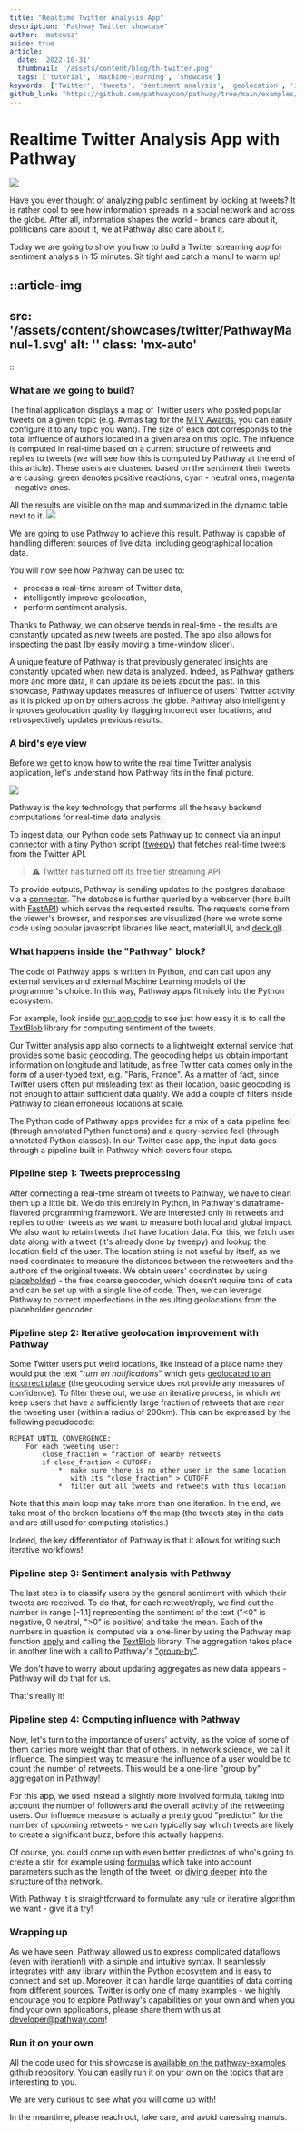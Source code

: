 ```yaml
---
title: "Realtime Twitter Analysis App"
description: "Pathway Twitter showcase"
author: 'mateusz'
aside: true
article:
  date: '2022-10-31'
  thumbnail: '/assets/content/blog/th-twitter.png'
  tags: ['tutorial', 'machine-learning', 'showcase']
keywords: ['Twitter', 'tweets', 'sentiment analysis', 'geolocation', 'influence', 'unstructured', 'Docker']
github_link: "https://github.com/pathwaycom/pathway/tree/main/examples/projects/twitter"
---
```


# Realtime Twitter Analysis App with Pathway

![](/assets/content/showcases/twitter/pathway-twitter-mtva.gif)

Have you ever thought of analyzing public sentiment by looking at
tweets? It is rather cool to see how information spreads in a social
network and across the globe. After all, information shapes the world -
brands care about it, politicians care about it, we at Pathway also care
about it.

Today we are going to show you how to build a Twitter streaming app for
sentiment analysis in 15 minutes. Sit tight and catch a manul to warm
up!

::article-img
---
src: '/assets/content/showcases/twitter/PathwayManul-1.svg'
alt: ''
class: 'mx-auto'
---
::

### What are we going to build?

The final application displays a map of Twitter users who posted popular
tweets on a given topic (e.g. #vmas tag for the [MTV
Awards](https://www.mtv.com/vma), you can easily configure it to any
topic you want). The size of each dot corresponds to the total influence
of authors located in a given area on this topic. The influence is
computed in real-time based on a current structure of retweets and
replies to tweets (we will see how this is computed by Pathway at the
end of this article). These users are clustered based on the sentiment
their tweets are causing: green denotes positive reactions, cyan -
neutral ones, magenta - negative ones.

All the results are visible on the map and summarized in the dynamic
table next to it.
![](/assets/content/showcases/twitter/pathway-twitter-mtva-long.gif)

We are going to use Pathway to achieve this result. Pathway is capable
of handling different sources of live data, including geographical
location data. 

You will now see how Pathway can be used to:

-   process a real-time stream of Twitter data,
-   intelligently improve geolocation,
-   perform sentiment analysis.

Thanks to Pathway, we can observe trends in real-time - the results are
constantly updated as new tweets are posted. The app also allows for
inspecting the past (by easily moving a time-window slider).

A unique feature of Pathway is that previously generated insights are
constantly updated when new data is analyzed. Indeed, as Pathway gathers
more and more data, it can update its beliefs about the past. In this
showcase, Pathway updates measures of influence of users' Twitter
activity as it is picked up on by others across the globe. Pathway also
intelligently improves geolocation quality by flagging incorrect user
locations, and retrospectively updates previous results.

### A bird's eye view

Before we get to know how to write the real time Twitter analysis
application, let's understand how Pathway fits in the final picture. 

![](/assets/content/showcases/twitter/pathway-twitter-app-architecture.png)

Pathway is the key technology that performs all the heavy backend
computations for real-time data analysis. 

To ingest data, our Python code sets Pathway up to connect via an input
connector with a tiny Python script ([tweepy](https://www.tweepy.org/))
that fetches real-time tweets from the Twitter API. 


> ⚠️ Twitter has turned off its free tier streaming API.

To provide outputs, Pathway is sending updates to the postgres database
via a [connector](/developers/api-docs/pathway-io/postgres).
The database is further queried by a webserver
(here built with [FastAPI](https://fastapi.tiangolo.com/)) which serves
the requested results. The requests come from the viewer's browser, and
responses are visualized (here we wrote some code using popular
javascript libraries like react, materialUI, and
[deck.gl](https://deck.gl/)).

### What happens inside the "Pathway" block?

The code of Pathway apps is written in Python, and can call upon any
external services and external Machine Learning models of the
programmer's choice. In this way, Pathway apps fit nicely into the
Python ecosystem. 

For example, look inside
[our app code](https://github.com/pathwaycom/pathway/blob/main/examples/projects/twitter/services/pathway-app/app/processing.py#:~:text=def%20_compute_sentiment) to see just how easy it is to call
the [TextBlob](https://textblob.readthedocs.io/en/dev/) library for
computing sentiment of the tweets.

Our Twitter analysis app also connects to a lightweight external service
that provides some basic geocoding. The geocoding helps us obtain
important information on longitude and latitude, as free Twitter data
comes only in the form of a user-typed text, e.g. "Paris, France". As a
matter of fact, since Twitter users often put misleading text as their
location, basic geocoding is not enough to attain sufficient data
quality. We add a couple of filters inside Pathway to clean erroneous
locations at scale.  

The Python code of Pathway apps provides for a mix of a data pipeline
feel (through annotated Python functions) and a query-service feel
(through annotated Python classes). In our Twitter case app, the input
data goes through a pipeline built in Pathway which covers four steps.

### Pipeline step 1: Tweets preprocessing

After connecting a real-time stream of tweets to Pathway, we have to
clean them up a little bit. We do this entirely in Python, in Pathway's
dataframe-flavored programming framework. We are interested only in
retweets and replies to other tweets as we want to measure both local
and global impact. We also want to retain tweets that have location
data. For this, we fetch user data along with a tweet (it's already done
by tweepy) and lookup the location field of the user. The location
string is not useful by itself, as we need coordinates to measure the
distances between the retweeters and the authors of the original tweets.
We obtain users' coordinates by using 
[placeholder](https://github.com/pelias/placeholder)) - the free coarse
geocoder, which doesn't require tons of data and can be set up with a
single line of code. Then, we can leverage Pathway to correct
imperfections in the resulting geolocations from the placeholder
geocoder. 

### Pipeline step 2: Iterative geolocation improvement with Pathway

Some Twitter users put weird locations, like instead of a place name
they would put the text "*turn on notifications*" which gets [geolocated
to an incorrect
place](https://placeholder.demo.geocode.earth/parser/search?text=Turn+on+notifications)
(the geocoding service does not provide any measures of confidence). To
filter these out, we use an iterative process, in which we keep users
that have a sufficiently large fraction of retweets that are near the
tweeting user (within a radius of 200km). This can be expressed by the
following pseudocode:

```
REPEAT UNTIL CONVERGENCE:
    For each tweeting user:
        close_fraction = fraction of nearby retweets 
        if close_fraction < CUTOFF:
            *  make sure there is no other user in the same location
               with its "close_fraction" > CUTOFF
            *  filter out all tweets and retweets with this location
```

Note that this main loop may take more than one iteration. In the end,
we take most of the broken locations off the map (the tweets stay in the
data and are still used for computing statistics.)

Indeed, the key differentiator of Pathway is that it allows for writing
such iterative workflows!

### Pipeline step 3: Sentiment analysis with Pathway

The last step is to classify users by the general sentiment with which
their tweets are received. To do that, for each retweet/reply, we find
out the number in range \[-1,1\] representing the sentiment of the text
("\<0" is negative, 0 neutral, "\>0" is positive) and take the mean.
Each of the numbers in question is computed via a one-liner by using the
Pathway map function [apply](/developers/user-guide/data-transformation/table-operations#operations)
and calling the [TextBlob](https://textblob.readthedocs.io/en/dev/) library.
The aggregation takes place in another line with a call to Pathway's
["group-by"](/developers/user-guide/data-transformation/groupby-reduce-manual/). 

We don't have to worry about updating aggregates as new data appears -
Pathway will do that for us. 

That's really it!

### Pipeline step 4: Computing influence with Pathway

Now, let's turn to the importance of users' activity, as the voice of
some of them carries more weight than that of others. In network
science, we call it influence. The simplest way to measure the influence
of a user would be to count the number of retweets. This would be a
one-line "group by" aggregation in Pathway! 

For this app, we used instead a slightly more involved formula, taking
into account the number of followers and the overall activity of the
retweeting users. Our influence measure is actually a pretty good
"predictor" for the number of upcoming retweets - we can typically say
which tweets are likely to create a significant buzz, before this
actually happens. 

Of course, you could come up with even better predictors of who's going
to create a stir, for example using
[formulas](http://kupavskii.com/wp-content/uploads/2016/07/2012-Kupavskii-et-al-Prediction-of-retweet-cascades.pdf)
which take into account parameters such as the length of the tweet, or
[diving deeper](https://www.youtube.com/watch?v=lbCmFZpMNxA) into the
structure of the network. 

With Pathway it is straightforward to formulate any rule or iterative
algorithm we want - give it a try! 

### Wrapping up

As we have seen, Pathway allowed us to express complicated dataflows
(even with iteration!) with a simple and intuitive syntax. It seamlessly
integrates with any library within the Python ecosystem and is easy to
connect and set up. Moreover, it can handle large quantities of data
coming from different sources. Twitter is only one of many examples -
we highly encourage you to explore Pathway's capabilities on your own
and when you find your own applications, please share them with us at
<developer@pathway.com>!

### Run it on your own

All the code used for this showcase is
[available on the pathway-examples github repository](https://github.com/pathwaycom/pathway/tree/main/examples/projects/twitter).
You can easily run it on your own on the topics that are interesting to you.

We are very curious to see what you will come up with!

In the meantime, please reach out, take care, and avoid caressing manuls. 
